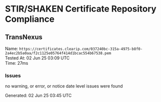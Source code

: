 # STIR/SHAKEN Certificate Repository Compliance

## TransNexus

Name: `https://certificates.clearip.com/037240bc-315a-4975-b8f0-2a4ec2b5a0aa/f2c1125e05764f414d1bcac554b67538.pem`\
Tested At: 02 Jun 25 03:09 UTC\
Time: 27ms

### Issues

no warning, or error, or notice date level issues were found

Generated: 02 Jun 25 03:45 UTC